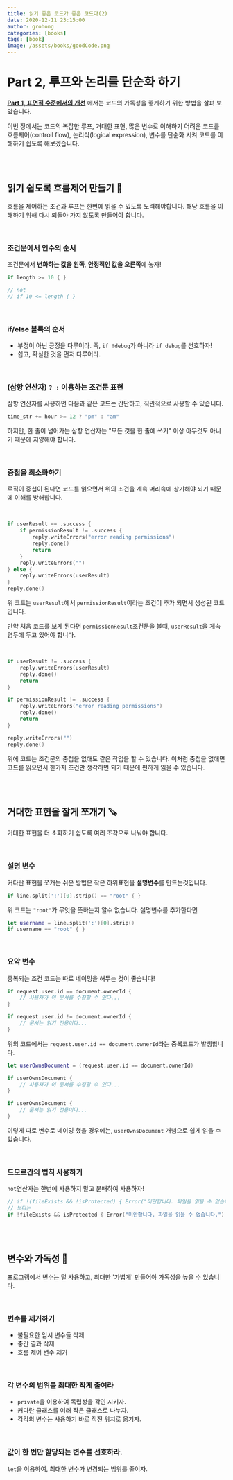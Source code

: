 ```yaml
---
title: 읽기 좋은 코드가 좋은 코드다(2)
date: 2020-12-11 23:15:00
author: grohong
categories: [books]
tags: [book]
image: /assets/books/goodCode.png
---
```


# Part 2, 루프와 논리를 단순화 하기

**[Part 1, 표면적 수준에서의 개선](https://grohong.github.io/books/2020/12/06/Books-%EC%9D%BD%EA%B8%B0-%EC%A2%8B%EC%9D%80-%EC%BD%94%EB%93%9C%EA%B0%80-%EC%A2%8B%EC%9D%80-%EC%BD%94%EB%93%9C%EB%8B%A4(1).html)** 에서는 코드의 가독성을 좋게하기 위한 방법을 살펴 보았습니다.

이번 장에서는 코드의 복잡한 루프, 거대한 표현, 많은 변수로 이해하기 어려운 코드를 흐름제어(controll flow), 논리식(logical expression), 변수를 단순화 시켜 코드를 이해하기 쉽도록 해보겠습니다.

<br>
<br>

## 읽기 쉽도록 흐름제어 만들기 👀

흐름을 제어하는 조건과 루프는 한번에 읽을 수 있도록 노력해야합니다. 해당 흐름을 이해하기 위해 다시 되돌아 가지 않도록 만들어야 합니다.

<br>

### 조건문에서 인수의 순서

조건문에서 **변화하는 값을 왼쪽**, **안정적인 값을 오른쪽**에 놓자!

```swift
if length >= 10 { }

// not
// if 10 <= length { }
```

<br>

### if/else 블록의 순서

* 부정이 아닌 긍정을 다루어라. 즉, ```if !debug```가 아니라 ```if debug```를 선호하자!
* 쉽고, 확실한 것을 먼저 다루어라.

<br>

### (삼항 연산자) ```? :``` 이용하는 조건문 표현

삼항 연산자를 사용하면 다음과 같은 코드는 간단하고, 직관적으로 사용할 수 있습니다.
```swift
time_str += hour >= 12 ? "pm" : "am"
```

하지만, 한 줄이 넘어가는 삼항 연산자는 "모든 것을 한 줄에 쓰기" 이상 아무것도 아니기 때문에 지양해야 합니다.

<br>

### 중첩을 최소화하기

로직이 중첩이 된다면 코드를 읽으면서 위의 조건을 계속 머리속에 상기해야 되기 때문에 이해를 방해합니다.

<br>

```swift
if userResult == .success {
    if permissionResult != .success {
        reply.writeErrors("error reading permissions")
        reply.done()
        return
    }
    reply.writeErrors("")
} else {
    reply.writeErrors(userResult)
}
reply.done()
```
위 코드는 ```userResult```에서 ```permissionResult```이라는 조건이 추가 되면서 생성된 코드 입니다.

만약 처음 코드를 보게 된다면 ```permissionResult```조건문을 볼때, ```userResult```을 계속 염두에 두고 있어야 합니다.

<br>

```swift
if userResult != .success {
    reply.writeErrors(userResult)
    reply.done()
    return
}

if permissionResult != .success {
    reply.writeErrors("error reading permissions")
    reply.done()
    return
}

reply.writeErrors("")
reply.done()
```

위에 코드는 조건문의 중첩을 없애도 같은 작업을 할 수 있습니다. 이처럼 중첩을 없애면 코드를 읽으면서 한가지 조건만 생각하면 되기 때문에 편하게 읽을 수 있습니다.

<br>
<br>

## 거대한 표현을 잘게 쪼개기 🪚

거대한 표현을 더 소화하기 쉽도록 여러 조각으로 나눠야 합니다.

<br>

### 설명 변수

커다란 표현을 쪼개는 쉬운 방법은 작은 하위표현을 **설명변수**를 만드는것입니다.

```swift
if line.split(':')[0].strip() == "root" { }
```

위 코드는 ```"root"```가 무엇을 뜻하는지 알수 없습니다.
설명변수를 추가한다면

```swift
let username = line.split(':')[0].strip()
if username == "root" { }
```

<br>

### 요약 변수

중복되는 조건 코드는 따로 네이밍을 해두는 것이 좋습니다!

```swift
if request.user.id == document.ownerId {
    // 사용자가 이 문서를 수정할 수 있다...
}

if request.user.id != document.ownerId {
    // 문서는 읽기 전용이다...
}
```
위의 코드에서는 ```request.user.id == document.ownerId```라는 중복코드가 발생합니다.
<br>

```swift
let userOwnsDocument = (request.user.id == document.ownerId)

if userOwnsDocument {
    // 사용자가 이 문서를 수정할 수 있다...
}

if userOwnsDocument {
    // 문서는 읽기 전용이다...
}
```
이렇게 따로 변수로 네이밍 했을 경우에는, ```userOwnsDocument``` 개념으로 쉽게 읽을 수 있습니다.

<br>

### 드모르간의 법칙 사용하기

```not```연산자는 한번에 사용하지 말고 분배하여 사용하자!
```swift
// if !(fileExists && !isProtected) { Error("미안합니다. 파일을 읽을 수 없습니다.") }
// 보다는
if !fileExists && isProtected { Error("미안합니다. 파일을 읽을 수 없습니다.") }
```

<br>
<br>

## 변수와 가독성 📝

프로그램에서 변수는 덜 사용하고, 최대한 '가볍게' 만들어야 가독성을 높을 수 있습니다.

<br>

### 변수를 제거하기

* 불필요한 임시 변수들 삭제
* 중간 결과 삭제
* 흐름 제어 변수 제거

<br>

### 각 변수의 범위를 최대한 작게 줄여라

* ```private```을 이용하여 독립성을 각인 시키자.
* 커다란 클래스를 여러 작은 클래스로 나누자.
* 각각의 변수는 사용하기 바로 직전 위치로 옮기자.

<br>

### 값이 한 번만 할당되는 변수를 선호하라.

```let```을 이용하여, 최대한 변수가 변경되는 범위를 줄이자.